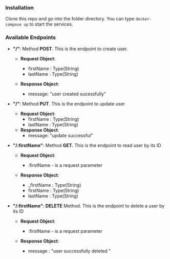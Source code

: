
### Installation
Clone this repo and go into the folder directory. You can type `docker-compose up` to start the services.
### Available Endpoints
* **"/"**: Method **POST**. This is the endpoint to create user.
	* **Request Object**:
		* firstName : Type(String)
		* lastName : Type(String)

	* **Response Object**:
		* message: "user created sucessfully"


* **"/"**: Method **PUT**. This is the endpoint to update user
	* **Request Object**:
		* firstName : Type(String)
		* lastName : Type(String)
	* **Response Object**:
		* message: "update successful"

* **"/:firstName"**: Method **GET**. This is the endpoint to read user by its ID
	* **Request Object**:
		* :firstName - is a request parameter

	* **Response Object**:
		* _firstName : Type(String)
		* firstName : Type(String)
		* lastName : Type(String)

* **"/:firstName"**:  **DELETE** Method. This is the endpoint to delete a user by its ID
	 * **Request Object**:
		 * :firstName - is a request parameter

	* **Response Object**:
		* message : "user successfully deleted "

